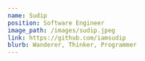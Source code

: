 ```yaml
---
name: Sudip
position: Software Engineer
image_path: /images/sudip.jpeg
link: https://github.com/iamsudip
blurb: Wanderer, Thinker, Programmer
---
```


